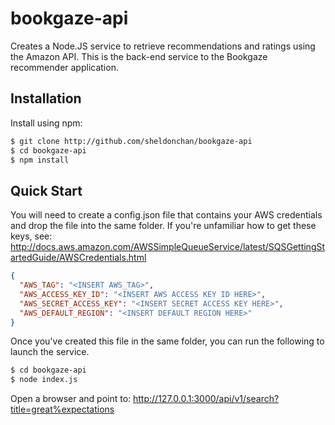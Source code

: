 # bookgaze-api
Creates a Node.JS service to retrieve recommendations and ratings using the Amazon API. This is the back-end service to the Bookgaze recommender application. 

## Installation

Install using npm:
```bash
$ git clone http://github.com/sheldonchan/bookgaze-api
$ cd bookgaze-api
$ npm install
```

## Quick Start

You will need to create a config.json file that contains your AWS credentials and drop the file into the same folder. If you're unfamiliar how to get these keys, see: http://docs.aws.amazon.com/AWSSimpleQueueService/latest/SQSGettingStartedGuide/AWSCredentials.html

```json
{
  "AWS_TAG": "<INSERT AWS_TAG>",
  "AWS_ACCESS_KEY_ID": "<INSERT AWS ACCESS KEY ID HERE>",
  "AWS_SECRET_ACCESS_KEY": "<INSERT SECRET ACCESS KEY HERE>",
  "AWS_DEFAULT_REGION": "<INSERT DEFAULT REGION HERE>"
}
```
Once you've created this file in the same folder, you can run the following to launch the service.

```bash
$ cd bookgaze-api
$ node index.js
```

Open a browser and point to: http://127.0.0.1:3000/api/v1/search?title=great%expectations
